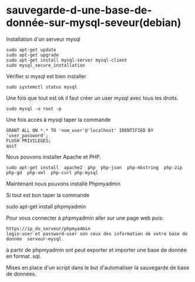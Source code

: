 # sauvegarde-d-une-base-de-donnée-sur-mysql-seveur(debian)


Installation d'un serveur mysql 

    sudo apt-get update 
    sudo apt-get upgrade
    sudo apt-get install mysql-server mysql-client
    sudo mysql_secure_installation

Vérifier si mysql est bien installer 

    sudo systemctl status mysql
    
Une fois que tout est ok il faut créer un user mysql avec tous les droits.

    sudo mysql -u root -p
    
Une fois accés à mysql taper la commande

    GRANT ALL ON *.* TO 'nom_user'@'localhost' IDENTIFIED BY 'user_password';
    FLUSH PRIVILEGES;
    quit

Nous pouvons  installer Apache et PHP.
   
    sudo apt-get install  apache2  php  php-json  php-mbstring  php-zip  php-gd  php-xml  php-curl php-mysql


Maintenant nous pouvons  installé Phpmyadmin

Si tout est bon taper la commande

   sudo apt-get install phpmyadmin
   
Pour vous connecter à phpmyadmin aller sur une page web puis:
    
    https://ip_du_serveur/phpmyadmin
    login-user et password-user son ceux des information de votre base de donnée  serveur-mysql.

à partir de phpmyadmin ont peut exporter et importer une base de donnée en format .sql.    
 
Mises en place d'un script dans le but d'automatiser la sauvegarde de base de données.   
